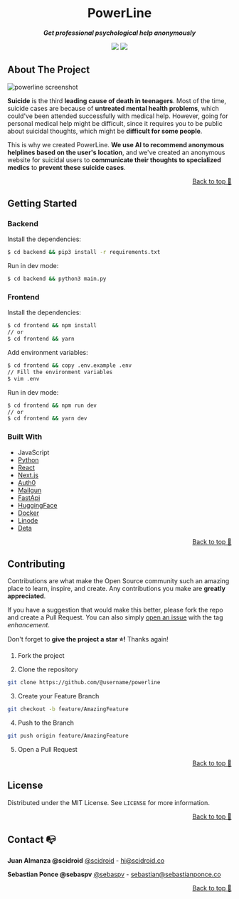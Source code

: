 <div align="center">

# PowerLine

**_Get professional psychological help anonymously_**

</div>

<div align="center">

![](https://img.shields.io/badge/Contributions-Welcome-brightgreen.svg)
![](https://img.shields.io/badge/Maintained%3F-Yes-brightgreen.svg)

</div>

## About The Project

![powerline screenshot](https://cdn.discordapp.com/attachments/873181595752890419/957348669890383932/unknown.png)

**Suicide** is the third **leading cause of death in teenagers**. Most of the time, suicide cases are because of **untreated mental health problems**, which could've been attended successfully with medical help. However, going for personal medical help might be difficult, since it requires you to be public about suicidal thoughts, which might be **difficult for some people**.

This is why we created PowerLine. **We use AI to recommend anonymous helplines based on the user's location**, and we've created an anonymous website for suicidal users to **communicate their thoughts to specialized medics** to **prevent these suicide cases**.

<p align="right"><a href="#top">Back to top 🔼</a></p>

## Getting Started

### Backend

Install the dependencies:

```sh
$ cd backend && pip3 install -r requirements.txt
```

Run in dev mode:

```sh
$ cd backend && python3 main.py
```

### Frontend

Install the dependencies:

```sh
$ cd frontend && npm install
// or
$ cd frontend && yarn
```

Add environment variables:

```sh
$ cd frontend && copy .env.example .env
// Fill the environment variables
$ vim .env
```

Run in dev mode:

```sh
$ cd frontend && npm run dev
// or
$ cd frontend && yarn dev
```

### Built With

- JavaScript
- [Python](https://www.python.org/)
- [React](https://reactjs.org)
- [Next.js](https://nextjs.org)
- [Auth0](https://auth0.com)
- [Mailgun](https://mailgun.com)
- [FastApi](https://fastapi.tiangolo.com)
- [HuggingFace](https://huggingface.co)
- [Docker](https://kubernetes.com)
- [Linode](https://linode.com)
- [Deta](https://deta.sh)

<p align="right"><a href="#top">Back to top 🔼</a></p>

## Contributing

Contributions are what make the Open Source community such an amazing place to learn, inspire, and create. Any contributions you make are **greatly appreciated**.

If you have a suggestion that would make this better, please fork the repo and create a Pull Request. You can also simply [open an issue](https://github.com/pumasteam/powerline/issues) with the tag _enhancement_.

Don't forget to **give the project a star ⭐!** Thanks again!

1. Fork the project

2. Clone the repository

```bash
git clone https://github.com/@username/powerline
```

3. Create your Feature Branch

```bash
git checkout -b feature/AmazingFeature
```

4. Push to the Branch

```bash
git push origin feature/AmazingFeature
```

5. Open a Pull Request

<p align="right"><a href="#top">Back to top 🔼</a></p>

## License

Distributed under the MIT License. See `LICENSE` for more information.

<p align="right"><a href="#top">Back to top 🔼</a></p>

## Contact 📭

**Juan Almanza @scidroid**
[@scidroid](https://scidroid.co/) - hi@scidroid.co

**Sebastian Ponce @sebaspv**
[@sebaspv](https://sebastianponce.co/) - sebastian@sebastianponce.co

<p align="right"><a href="#top">Back to top 🔼</a></p>